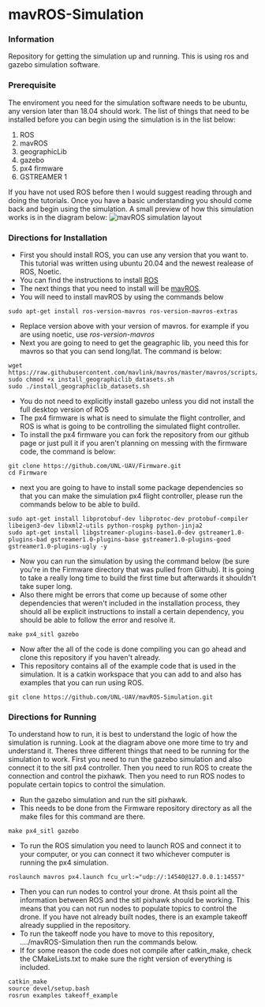 # mavROS-Simulation

### Information

Repository for getting the simulation up and running. This is using ros and gazebo simulation software.

### Prerequisite

The enviroment you need for the simulation software needs to be ubuntu, any version later than 18.04 should work. The list of things that need to be installed before you can begin using the simulation is in the list below:

1.	ROS
2.	mavROS
3.	geographicLib
4.	gazebo
5.	px4 firmware
6.	GSTREAMER 1

If you have not used ROS before then I would suggest reading through and doing the tutorials. Once you have a basic understanding you should come back and begin using the simulation. 
A small preview of how this simulation works is in the diagram below:
![mavROS simulation layout](https://dev.px4.io/v1.9.0/assets/simulation/px4_sitl_overview.png)

### Directions for Installation

-	First you should install ROS, you can use any version that you want to. This tutorial was written using ubuntu 20.04 and the newest realease of ROS, Noetic.
-	You can find the instructions to install [ROS](http://wiki.ros.org/noetic/Installation)
-	The next things that you need to install will be [mavROS](https://dev.px4.io/v1.9.0/en/ros/mavros_installation.html).
-	You will need to install mavROS by using the commands below
```
sudo apt-get install ros-version-mavros ros-version-mavros-extras
```
-	Replace version above with your version of mavros. for example if you are using noetic, use *ros-version-mavros*
-	Next you are going to need to get the geagraphic lib, you need this for mavros so that you can send long/lat. The command is below:
```
wget https://raw.githubusercontent.com/mavlink/mavros/master/mavros/scripts/install_geographiclib_datasets.sh
sudo chmod +x install_geographiclib_datasets.sh
sudo ./install_geographiclib_datasets.sh
```
-	You do not need to explicitly install gazebo unless you did not install the full desktop version of ROS
-	The px4 firmware is what is need to simulate the flight controller, and ROS is what is going to be controlling the simulated flight controller.
-	To install the px4 firmware you can fork the repository from our github page or just pull it if you aren't planning on messing with the firmware code, the command is below:
```
git clone https://github.com/UNL-UAV/Firmware.git
cd Firmware
```
-	next you are going to have to install some package dependencies so that you can make the simulation px4 flight controller, please run the commands below to be able to build.
```
sudo apt-get install libprotobuf-dev libprotoc-dev protobuf-compiler libeigen3-dev libxml2-utils python-rospkg python-jinja2
sudo apt-get install libgstreamer-plugins-base1.0-dev gstreamer1.0-plugins-bad gstreamer1.0-plugins-base gstreamer1.0-plugins-good gstreamer1.0-plugins-ugly -y
```
-	Now you can run the simulation by using the command below (be sure you're in the Firmware directory that was pulled from Github). It is going to take a really long time to build the first time but afterwards it shouldn't take super long.
-   Also there might be errors that come up because of some other dependencies that weren't included in the installation process, they should all be explicit instructions to install a certain dependency, you should be able to follow the error and resolve it.
```
make px4_sitl gazebo
```
- Now after the all of the code is done compiling you can go ahead and clone this repository if you haven't already.
- This repository contains all of the example code that is used in the simulation. It is a catkin workspace that you can add to and also has examples that you can run using ROS.
```
git clone https://github.com/UNL-UAV/mavROS-Simulation.git
```

### Directions for Running

To understand how to run, it is best to understand the logic of how the simulation is running. Look at the diagram above one more time to try and understand it.
Theres three different things that need to be running for the simulation to work. First you need to run the gazebo simulation and also connect it to the sitl px4 controller. Then you need to run ROS to create the connection and control the pixhawk. Then you need to run ROS nodes to populate certain topics to control the simulation.

-   Run the gazebo simulation and run the sitl pixhawk.
-   This needs to be done from the Firmware repository directory as all the make files for this command are there.
```
make px4_sitl gazebo
```
-   To run the ROS simulation you need to launch ROS and connect it to your computer, or you can connect it two whichever computer is running the px4 simulation.
```
roslaunch mavros px4.launch fcu_url:="udp://:14540@127.0.0.1:14557"
```
-   Then you can run nodes to control your drone. At thsis point all the information between ROS and the sitl pixhawk should be working. This means that you can not run nodes to populate topics to control the drone. If you have not already built nodes, there is an example takeoff already supplied in the repository.
-   To run the takeoff node you have to move to this repository, ..../mavROS-Simulation then run the commands below.
-   If for some reason the code does not compile after catkin_make, check the CMakeLists.txt to make sure the right version of everything is included.
```
catkin_make
source devel/setup.bash
rosrun examples takeoff_example
```
